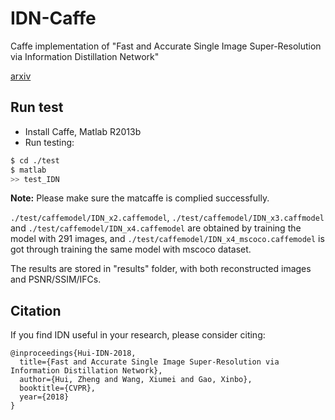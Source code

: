 # IDN-Caffe
Caffe implementation of "Fast and Accurate Single Image Super-Resolution via Information Distillation Network" 

[arxiv](http://arxiv.org/abs/1803.09454)

## Run test

* Install Caffe, Matlab R2013b
* Run testing:
```bash
$ cd ./test
$ matlab
>> test_IDN
```
**Note:** Please make sure the matcaffe is complied successfully.

`./test/caffemodel/IDN_x2.caffemodel`, `./test/caffemodel/IDN_x3.caffmodel` and `./test/caffemodel/IDN_x4.caffemodel` are obtained by training the model with 291 images, and `./test/caffemodel/IDN_x4_mscoco.caffemodel` is got through training the same model with mscoco dataset.

The results are stored in "results" folder, with both reconstructed images and PSNR/SSIM/IFCs.
## Citation

If you find IDN useful in your research, please consider citing:

```
@inproceedings{Hui-IDN-2018,
  title={Fast and Accurate Single Image Super-Resolution via Information Distillation Network},
  author={Hui, Zheng and Wang, Xiumei and Gao, Xinbo},
  booktitle={CVPR},
  year={2018}
}
```
